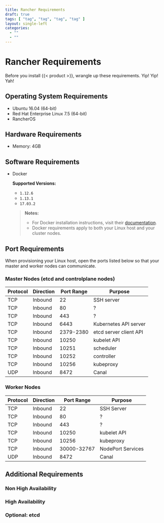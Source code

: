 ```yaml
---
title: Rancher Requirements
draft: true
tags: [ "tag", "tag", "tag", "tag" ]
layout: single-left
categories:
  - ""
  - ""
---
```


# Rancher Requirements

Before you install {{< product >}}, wrangle up these requirements. Yip! Yip! Yah!

## Operating System Requirements

-	Ubuntu 16.04 (64-bit)
-	Red Hat Enterprise Linux 7.5 (64-bit)
-	RancherOS

## Hardware Requirements

-	Memory: 4GB


## Software Requirements

-	Docker

	<a name="node-requirements"></a>**Supported Versions:**

	-	`1.12.6`
	-	`1.13.1`
	-	`17.03.2`

	>**Notes:**
	>
	> * For Docker installation instructions, visit their [documentation](https://docs.docker.com/install/).
	> * Docker requirements apply to both your Linux host and your cluster nodes.

## Port Requirements

When provisioning your Linux host, open the ports listed below so that your master and worker nodes can communicate.

### Master Nodes (etcd and controlplane nodes)

Protocol  | Direction  | Port Range  | Purpose  
--|---|---|--
TCP | Inbound | 22  |  SSH server
TCP | Inbound | 80  | ?
TCP | Inbound | 443  | ?
TCP | Inbound | 6443  | Kubernetes API server
TCP | Inbound | 2379-2380  | etcd server client API
TCP | Inbound | 10250  | kubelet API
TCP | Inbound | 10251  | scheduler
TCP | Inbound | 10252  | controller
TCP | Inbound | 10256  | kubeproxy
UDP | Inbound | 8472   | Canal

### Worker Nodes

Protocol  | Direction  | Port Range  | Purpose  
--|---|---|--
TCP | Inbound | 22  |  SSH Server
TCP | Inbound | 80  | ?
TCP | Inbound | 443  | ?
TCP | Inbound | 10250  |  kubelet API
TCP | Inbound | 10256  |  kubeproxy
TCP | Inbound | 30000-32767  |  NodePort Services
UDP | Inbound | 8472   | Canal

## Additional Requirements

### Non High Availability

### High Availability

### Optional: etcd

